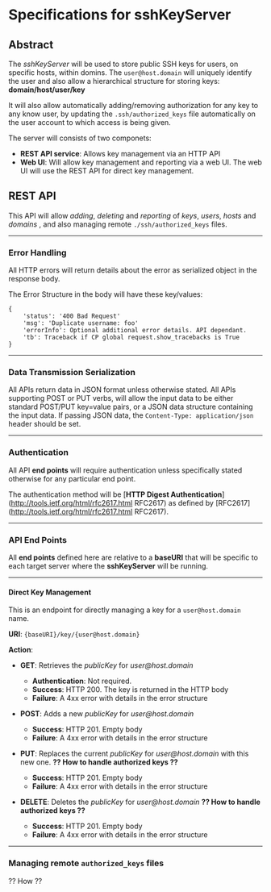 Specifications for sshKeyServer
===============================

## Abstract
The *sshKeyServer* will be used to store public SSH keys for users, on specific
hosts, within domins. The `user@host.domain` will uniquely identify the user and
also allow a hierarchical structure for storing keys: **domain/host/user/key**

It will also allow automatically adding/removing authorization for any key to
any know user, by updating the `.ssh/authorized_keys` file automatically on the
user account to which access is being given.

The server will consists of two componets:

* __REST API service__: Allows key management via an HTTP API
* __Web UI__: Will allow key management and reporting via a web UI. The web UI will
  use the REST API for direct key management.

## REST API
This API will allow _adding_, _deleting_ and _reporting_ of _keys_, _users_,
_hosts_ and _domains_ , and also managing remote `./ssh/authorized_keys` files.

------------------------------------------------------------------------------

### Error Handling

All HTTP errors will return details about the error as serialized object in the
response body.

The Error Structure in the body will have these key/values:

    {
		'status': '400 Bad Request'
		'msg': 'Duplicate username: foo'
		'errorInfo': Optional additional error details. API dependant.
		'tb': Traceback if CP global request.show_tracebacks is True
	}

------------------------------------------------------------------------------

### Data Transmission Serialization
All APIs return data in JSON format unless otherwise stated.
All APIs supporting POST or PUT verbs, will allow the input data to be either
standard POST/PUT key=value pairs, or a JSON data structure containing the input
data.
If passing JSON data, the `Content-Type: application/json` header should be set.

------------------------------------------------------------------------------

### Authentication
All API **end points** will require authentication unless specifically stated
otherwise for any particular end point.

The authentication method will be
[**HTTP Digest Authentication**](http://tools.ietf.org/html/rfc2617.html RFC2617) 
as defined by [RFC2617](http://tools.ietf.org/html/rfc2617.html RFC2617).

------------------------------------------------------------------------------

### API End Points
All **end points** defined here are relative to a **baseURI** that will be
specific to each target server where the **sshKeyServer** will be running.

------------------------------------------------------------------------------

#### Direct Key Management
This is an endpoint for directly managing a key for a `user@host.domain` name.

__URI__: `{baseURI}/key/{user@host.domain}`

__Action__:

* **GET**: Retrieves the _publicKey_ for _user@host.domain_
	* __Authentication__: Not required.
    * __Success__: HTTP 200. The key is returned in the HTTP body
	* __Failure__: A 4xx error with details in the error structure

* **POST**: Adds a new _publicKey_ for _user@host.domain_
    * __Success__: HTTP 201. Empty body
	* __Failure__: A 4xx error with details in the error structure

* **PUT**: Replaces the current _publicKey_ for _user@host.domain_ with this new
  one.
	__?? How to handle authorized keys ??__
    * __Success__: HTTP 201. Empty body
	* __Failure__: A 4xx error with details in the error structure

* **DELETE**: Deletes the _publicKey_ for _user@host.domain_
	__?? How to handle authorized keys ??__
    * __Success__: HTTP 201. Empty body
	* __Failure__: A 4xx error with details in the error structure

------------------------------------------------------------------------------

### Managing remote `authorized_keys` files
?? How ??

